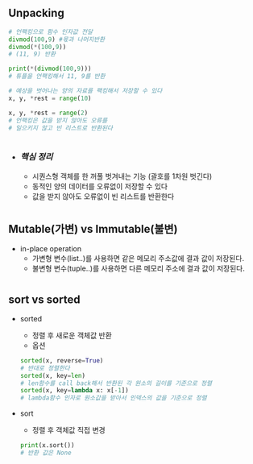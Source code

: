 ## Unpacking
    
```py
# 언팩킹으로 함수 인자값 전달
divmod(100,9) #몫과 나머지반환
divmod(*(100,9))
# (11, 9) 반환

print(*(divmod(100,9)))
# 튜플을 언팩킹해서 11, 9를 반환

# 예상을 벗어나는 양의 자료를 팩킹해서 저장할 수 있다
x, y, *rest = range(10)

x, y, *rest = range(2)
# 언팩킹은 값을 받지 않아도 오류를
# 일으키지 않고 빈 리스트로 반환된다



```
- ### ***핵심 정리***
    - 시퀀스형 객체를 한 꺼풀 벗겨내는 기능 (괄호를 1차원 벗긴다)
    - 동적인 양의 데이터를 오류없이 저장할 수 있다
    - 값을 받지 않아도 오류없이 빈 리스트를 반환한다
#
## Mutable(가변) vs Immutable(불변)
- in-place operation
    - 가변형 변수(list..)를 사용하면 같은 메모리 주소값에 결과 값이 저장된다.
    - 불변형 변수(tuple..)를 사용하면 다른 메모리 주소에 결과 값이 저장된다.

#
## sort vs sorted
- sorted
    - 정렬 후 새로운 객체값 반환
    - 옵션
    ```py
    sorted(x, reverse=True)
    # 반대로 정렬한다
    sorted(x, key=len)
    # len함수를 call back해서 반환된 각 원소의 길이를 기준으로 정렬
    sorted(x, key=lambda x: x[-1])
    # lambda함수 인자로 원소값을 받아서 인덱스의 값을 기준으로 정렬    
- sort
    - 정렬 후 객체값 직접 변경

    ```py
    print(x.sort())
    # 반환 값은 None
    ```

